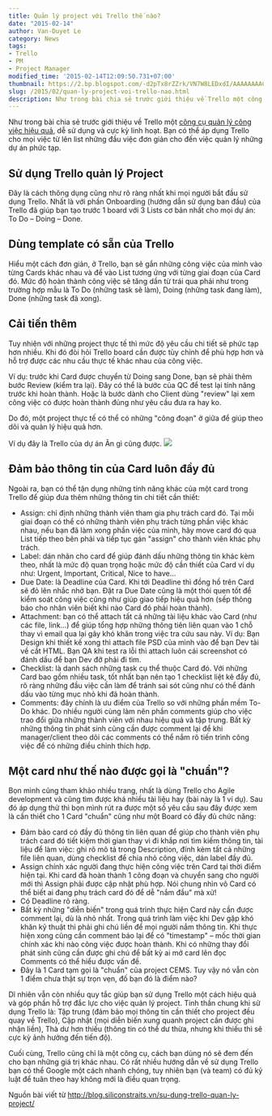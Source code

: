 ```yaml
---
title: Quản lý project với Trello thế nào?
date: "2015-02-14"
author: Van-Duyet Le
category: News
tags:
- Trello
- PM
- Project Manager
modified_time: '2015-02-14T12:09:50.731+07:00'
thumbnail: https://2.bp.blogspot.com/-d2pTx8rZZrk/VN7W8LEDxdI/AAAAAAAACFs/6YHHZwlhRRw/s1600/2014_12_06_0f6f9.png
slug: /2015/02/quan-ly-project-voi-trello-nao.html
description: Như trong bài chia sẻ trước giới thiệu về Trello một công cụ quản lý công việc hiệu quả, dễ sử dụng và cực kỳ linh hoạt. Bạn có thể áp dụng Trello cho mọi việc từ lên list những đầu việc đơn giản cho đến việc quản lý những dự án phức tạp.
---
```


Như trong bài chia sẻ trước giới thiệu về Trello một [công cụ quản lý công việc hiệu quả](https://blog.duyet.net/2015/02/quan-ly-cong-viec-hieu-qua-voi-trello.html#.VN7V8N-jmFM), dễ sử dụng và cực kỳ linh hoạt. Bạn có thể áp dụng Trello cho mọi việc từ lên list những đầu việc đơn giản cho đến việc quản lý những dự án phức tạp.

## Sử dụng Trello quản lý Project


Đây là cách thông dụng cũng như rõ ràng nhất khi mọi người bắt đầu sử dụng Trello. Nhất là với phần Onboarding (hướng dẫn sử dụng ban đầu) của Trello đã giúp bạn tạo trước 1 board với 3 Lists cơ bản nhất cho mọi dự án: To Do – Doing – Done.

## Dùng template có sẵn của Trello


Hiểu một cách đơn giản, ở Trello, bạn sẽ gắn những công việc của mình vào từng Cards khác nhau và để vào List tương ứng với từng giai đoạn của Card đó. Mức độ hoàn thành công việc sẽ tăng dần từ trái qua phải như trong trường hợp mẫu là To Do (những task sẽ làm), Doing (những task đang làm), Done (những task đã xong).

## Cải tiến thêm


Tuy nhiên với những project thực tế thì mức độ yêu cầu chi tiết sẽ phức tạp hơn nhiều. Khi đó đòi hỏi Trello board cần được tùy chỉnh để phù hợp hơn và hỗ trợ được các nhu cầu thực tế khác nhau của công việc.

Ví dụ: trước khi Card được chuyển từ Doing sang Done, bạn sẽ phải thêm bước Review (kiểm tra lại). Đây có thể là bước của QC để test lại tính năng trước khi hoàn thành. Hoặc là bước dành cho Client dùng "review" lại xem công việc có được hoàn thành đúng như yêu cầu đưa ra hay ko.

Do đó, một project thực tế có thể có những "công đoạn" ở giữa để giúp theo dõi và quản lý hiệu quả hơn.

Ví dụ đây là Trello của dự án Ăn gì cũng được.
![](https://2.bp.blogspot.com/-d2pTx8rZZrk/VN7W8LEDxdI/AAAAAAAACFs/6YHHZwlhRRw/s1600/2014_12_06_0f6f9.png)

## Đảm bảo thông tin của Card luôn đầy đủ


Ngoài ra, bạn có thể tận dụng những tính năng khác của một card trong Trello để giúp đưa thêm những thông tin chi tiết cần thiết:

- Assign: chỉ định những thành viên tham gia phụ trách card đó. Tại mỗi giai đoạn có thể có những thành viên phụ trách từng phần việc khác nhau, nếu bạn đã làm xong phần việc của mình, hãy move card đó qua List tiếp theo bên phải và tiếp tục gán "assign" cho thành viên khác phụ trách.
- Label: dán nhãn cho card để giúp đánh dấu những thông tin khác kèm theo, nhất là mức độ quan trọng hoặc mức độ cần thiết của Card ví dụ như: Urgent, Important, Critical, Nice to have…
- Due Date: là Deadline của Card. Khi tới Deadline thì đồng hồ trên Card sẽ đỏ lên nhắc nhở bạn. Đặt ra Due Date cũng là một thói quen tốt để kiểm soát công việc cũng như giúp giao tiếp hiệu quả hơn (sếp thông báo cho nhân viên biết khi nào Card đó phải hoàn thành).
- Attachment: bạn có thể attach tất cả những tài liệu khác vào Card (như các file, link…) để giúp tổng hợp những thông tiên liên quan vào 1 chỗ thay vì email qua lại gây khó khăn trong việc tra cứu sau này. Ví dụ: Bạn Design khi thiết kế xong thì attach file PSD của mình vào để bạn Dev tải về cắt HTML. Bạn QA khi test ra lỗi thì attach luôn cái screenshot có đánh dấu để bạn Dev đỡ phải đi tìm.
- Checklist: là danh sách những task cụ thể thuộc Card đó. Với những Card bao gồm nhiều task, tốt nhất bạn nên tạo 1 checklist liệt kê đầy đủ, rõ ràng những đầu việc cần làm để tránh sai sót cũng như có thể đánh dấu vào từng mục nhỏ khi đã hoàn thành.
- Comments: đây chính là ưu điểm của Trello so với những phần mềm To-Do khác. Do nhiều người cùng làm nên phần comments giúp cho việc trao đổi giữa những thành viên với nhau hiệu quả và tập trung. Bất kỳ những thông tin phát sinh cũng cần được comment lại để khi manager/client theo dõi các comments có thể nắm rõ tiến trình công việc để có những điều chỉnh thích hợp.

## Một card như thế nào được gọi là "chuẩn"?


Bọn mình cũng tham khảo nhiều trang, nhất là dùng Trello cho Agile development và cũng tìm được khá nhiều tài liệu hay (bài này là 1 ví dụ). Sau đó áp dụng thử thì bọn mình rút ra được một số yêu cầu sau đây được xem là cần thiết cho 1 Card "chuẩn" cũng như một Board có đầy đủ chức năng:

- Đảm bảo card có đầy đủ thông tin liên quan để giúp cho thành viên phụ trách card đó tiết kiệm thời gian thay vì đi khắp nơi tìm kiếm thông tin, tài liệu để làm việc: ghi rõ mô tả trong Description, đính kèm tất cả những file liên quan, dùng checklist để chia nhỏ công việc, dán label đầy đủ.
- Assign chính xác người đang thực hiện công việc trên Card tại thời điểm hiện tại. Khi card đã hoàn thành 1 công đoạn và chuyển sang cho người mới thì Assign phải được cập nhật phù hợp. Nói chung nhìn vô Card có thể biết ai đang phụ trách card đó để dễ "nắm đầu" mà xử!
- Có Deadline rõ ràng.
- Bất kỳ những "diễn biến" trong quá trình thực hiện Card này cần được comment lại, dù là nhỏ nhất. Trong quá trình làm việc khi Dev gặp khó khăn kỹ thuật thì phải ghi chú liền để mọi người nắm thông tin. Khi thực hiện xong cũng cần comment báo lại để có "timestamp" – mốc thời gian chính xác khi nào công việc được hoàn thành. Khi có những thay đổi phát sinh cũng cần được ghi chú để bất kỳ ai mở card lên đọc Comments có thể hiểu được vấn đề.
- Đây là 1 Card tạm gọi là "chuẩn" của project CEMS. Tuy vậy nó vẫn còn 1 điểm chưa thật sự trọn vẹn, đố bạn đó là điểm nào?

Dĩ nhiên vẫn còn nhiều quy tắc giúp bạn sử dụng Trello một cách hiệu quả và góp phần hỗ trợ đắc lực cho việc quản lý project. Tinh thần chung khi sử dụng Trello là: Tập trung (đảm bảo mọi thông tin cần thiết cho project đều quay về Trello), Cập nhật (mọi diễn biến xung quanh project cần được ghi nhận liền), Thà dư hơn thiếu (thông tin có thể dư thừa, nhưng khi thiếu thì sẽ cực kỳ ảnh hưởng đến tiến độ).

Cuối cùng, Trello cũng chỉ là một công cụ, cách bạn dùng nó sẽ đem đến cho bạn những giá trị khác nhau. Có rất nhiều hướng dẫn về sử dụng Trello bạn có thể Google một cách nhanh chóng, tuy nhiên bạn (và team) có đủ kỷ luật để tuân theo hay không mới là điều quan trọng.

Nguồn bài viết từ http://blog.siliconstraits.vn/su-dung-trello-quan-ly-project/
